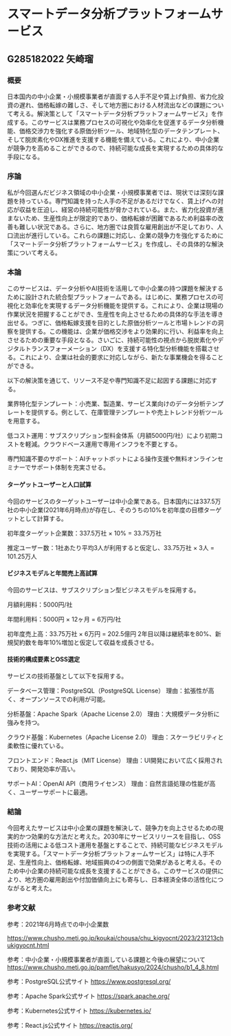 # スマートデータ分析プラットフォームサービス
## G285182022 矢崎瑠
### 概要
日本国内の中小企業・小規模事業者が直面する人手不足や賃上げ負担、省力化投資の遅れ、価格転嫁の難しさ、そして地方圏における人材流出などの課題について考える。解決策として「スマートデータ分析プラットフォームサービス」を作成する。このサービスは業務プロセスの可視化や効率化を促進するデータ分析機能、価格交渉力を強化する原価分析ツール、地域特化型のデータテンプレート、そして脱炭素化やDX推進を支援する機能を備えている。これにより、中小企業が競争力を高めることができるので、持続可能な成長を実現するための具体的な手段になる。
### 序論
私が今回選んだビジネス領域の中小企業・小規模事業者では、現状では深刻な課題を持っている。専門知識を持った人手の不足があるだけでなく、賃上げへの対応が収益を圧迫し、経営の持続可能性が脅かされている。また、省力化投資が進まないため、生産性向上が限定的であり、価格転嫁が困難であるため利益率の改善も難しい状況である。さらに、地方圏では良質な雇用創出が不足しており、人口流出が進行している。これらの課題に対応し、企業の競争力を強化するために「スマートデータ分析プラットフォームサービス」を作成し、その具体的な解決策について考える。
### 本論
このサービスは、データ分析やAI技術を活用して中小企業の持つ課題を解決するために設計された統合型プラットフォームである。はじめに、業務プロセスの可視化と効率化を実現するデータ分析機能を提供する。これにより、企業は現場の作業状況を把握することができ、生産性を向上させるための具体的な手法を導き出せる。つぎに、価格転嫁支援を目的とした原価分析ツールと市場トレンドの洞察を提供する。この機能は、企業が価格交渉をより効果的に行い、利益率を向上させるための重要な手段となる。さいごに、持続可能性の視点から脱炭素化やデジタルトランスフォーメーション（DX）を支援する特化型分析機能を搭載させる。これにより、企業は社会的要求に対応しながら、新たな事業機会を得ることができる。

以下の解決策を通じて、リソース不足や専門知識不足に起因する課題に対応する。

業界特化型テンプレート：小売業、製造業、サービス業向けのデータ分析テンプレートを提供する。例として、在庫管理テンプレートや売上トレンド分析ツールを用意する。

低コスト運用：サブスクリプション型料金体系（月額5000円/社）により初期コストを軽減。クラウドベース運用で専用インフラを不要とする。

専門知識不要のサポート：AIチャットボットによる操作支援や無料オンラインセミナーでサポート体制を充実させる。

#### ターゲットユーザーと人口試算

今回のサービスのターゲットユーザーは中小企業である。日本国内には337.5万社の中小企業(2021年6月時点)が存在し、そのうちの10%を初年度の目標ターゲットとして計算する。

初年度ターゲット企業数：337.5万社 × 10% = 33.75万社

推定ユーザー数：1社あたり平均3人が利用すると仮定し、33.75万社 × 3人 = 101.25万人

#### ビジネスモデルと年間売上高試算

今回のサービスは、サブスクリプション型ビジネスモデルを採用する。

月額利用料：5000円/社

年間利用料：5000円 × 12ヶ月 = 6万円/社

初年度売上高：33.75万社 × 6万円 = 202.5億円 2年目以降は継続率を80%、新規契約数を毎年10%増加と仮定して収益を成長させる。

#### 技術的構成要素とOSS選定
サービスの技術基盤として以下を採用する。

データベース管理：PostgreSQL（PostgreSQL License）
理由：拡張性が高く、オープンソースでの利用が可能。

分析基盤：Apache Spark（Apache License 2.0）
理由：大規模データ分析に強みを持つ。

クラウド基盤：Kubernetes（Apache License 2.0）
理由：スケーラビリティと柔軟性に優れている。

フロントエンド：React.js（MIT License）
理由：UI開発において広く採用されており、開発効率が高い。

サポートAI：OpenAI API（商用ライセンス）
理由：自然言語処理の性能が高く、ユーザーサポートに最適。
### 結論
今回考えたサービスは中小企業の課題を解決して、競争力を向上させるための現実的かつ効果的な方法だと考えた。2030年にサービスリリースを目指し、OSS技術の活用による低コスト運用を基盤とすることで、持続可能なビジネスモデルを実現する。「スマートデータ分析プラットフォームサービス」は特に人手不足、生産性向上、価格転嫁、地域振興の4つの側面で効果があると考える。そのため中小企業の持続可能な成長を支援することができる。このサービスの提供により、地方圏の雇用創出や付加価値向上にも寄与し、日本経済全体の活性化につながると考えた。
### 参考文献

参考：2021年6月時点での中小企業数 

https://www.chusho.meti.go.jp/koukai/chousa/chu_kigyocnt/2023/231213chukigyocnt.html

参考：中小企業・小規模事業者が直面している課題と今後の展望について https://www.chusho.meti.go.jp/pamflet/hakusyo/2024/chusho/b1_4_8.html

参考：PostgreSQL公式サイト 
https://www.postgresql.org/

参考：Apache Spark公式サイト 
https://spark.apache.org/

参考：Kubernetes公式サイト 
https://kubernetes.io/

参考：React.js公式サイト 
https://reactjs.org/
